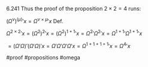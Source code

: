6.241 Thus the proof of the proposition $2 \times 2 = 4$ runs:

$(\Omega^{\nu})^(\mu){'}x = \Omega^{\nu \times \mu}{'}x$ Def.

$\Omega^{2 \times 2}{'}x = (\Omega^{2})^{2}{'}x = (\Omega^{2})^{1 + 1}{'}x = \Omega^{2}{'}\Omega^{2}{'}x = \Omega^{1 + 1}{'}\Omega^{1 + 1}{'}x$

$= (\Omega{'}\Omega){'}(\Omega{'}\Omega){'}x = \Omega{'}\Omega{'}\Omega{'}\Omega{'}x = \Omega^{1 + 1 + 1 + 1}{'}x = \Omega^{4}{'}x$

#proof #propositions #omega 